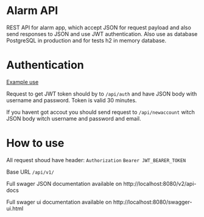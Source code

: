# Alarm API
REST API for alarm app, which accept JSON for request payload and also send responses to JSON and use JWT authentication. 
Also use as database PostgreSQL in production and for tests h2 in memory database.

# Authentication
[Example use](https://github.com/Kamil-IT/clock-api/blob/master/src/test/java/com/clock/clockapi/controller/AuthController.http)

Request to get JWT token should by to ```/api/auth``` and have JSON body with username and password.
Token is valid 30 minutes.

If you havent got accout you should send request to ```/api/newaccount``` witch JSON body witch username and password and email.

# How to use
All request shoud have header: 
 ```Authorization```  ```Bearer JWT_BEARER_TOKEN ```

Base URL ```/api/v1/```

Full swager JSON documentation available on http://localhost:8080/v2/api-docs

Full swager ui documentation available on http://localhost:8080/swagger-ui.html
